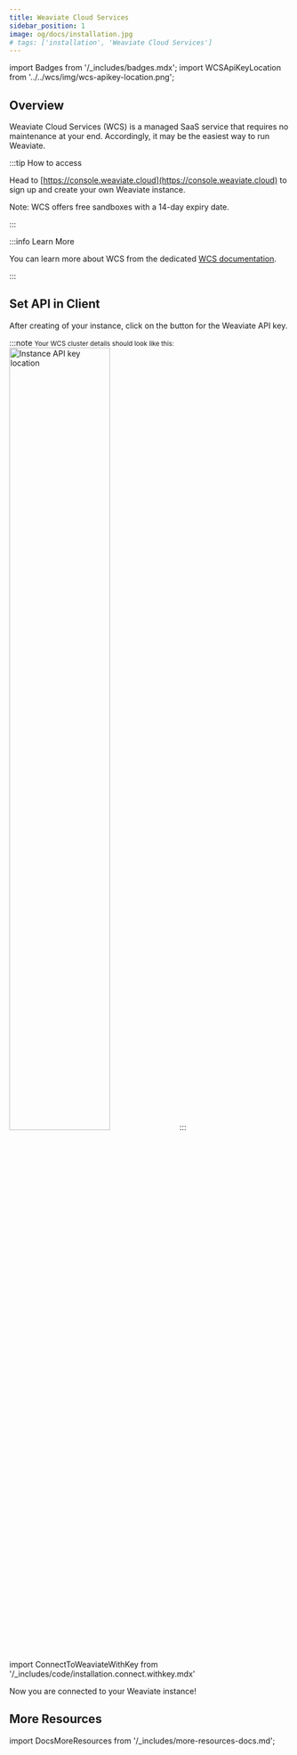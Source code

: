 ```yaml
---
title: Weaviate Cloud Services
sidebar_position: 1
image: og/docs/installation.jpg
# tags: ['installation', 'Weaviate Cloud Services']
---
```

import Badges from '/_includes/badges.mdx';
import WCSApiKeyLocation from '../../wcs/img/wcs-apikey-location.png';

<Badges/>

## Overview

Weaviate Cloud Services (WCS) is a managed SaaS service that requires no maintenance at your end. Accordingly, it may be the easiest way to run Weaviate.

:::tip How to access

Head to [https://console.weaviate.cloud](https://console.weaviate.cloud) to sign up and create your own Weaviate instance.

Note: WCS offers free sandboxes with a 14-day expiry date.

:::

:::info Learn More

You can learn more about WCS from the dedicated [WCS documentation](/developers/wcs/index.mdx).

:::

## Set API in Client

After creating of your instance, click on the <kbd><i class="fa-solid fa-key"></i></kbd> button for the Weaviate API key.

:::note <i class="fa-solid fa-camera-viewfinder"></i> <small>Your WCS cluster details should look like this:</small>
<img src={WCSApiKeyLocation} width="60%" alt="Instance API key location"/>
:::

import ConnectToWeaviateWithKey from '/_includes/code/installation.connect.withkey.mdx'

<ConnectToWeaviateWithKey />

Now you are connected to your Weaviate instance!

## More Resources

import DocsMoreResources from '/_includes/more-resources-docs.md';

<DocsMoreResources />
